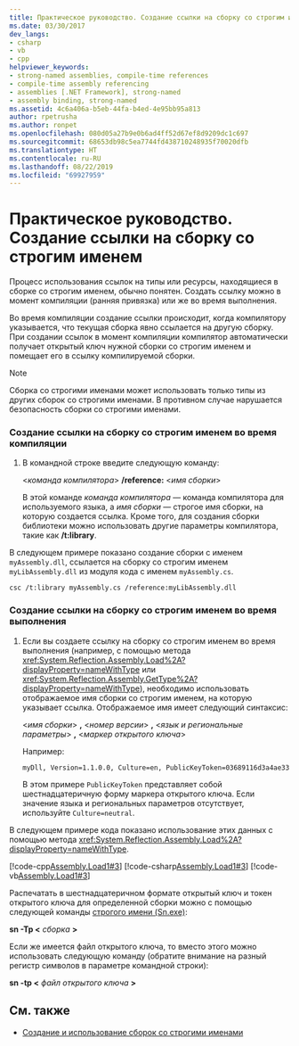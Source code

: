 ```yaml
---
title: Практическое руководство. Создание ссылки на сборку со строгим именем
ms.date: 03/30/2017
dev_langs:
- csharp
- vb
- cpp
helpviewer_keywords:
- strong-named assemblies, compile-time references
- compile-time assembly referencing
- assemblies [.NET Framework], strong-named
- assembly binding, strong-named
ms.assetid: 4c6a406a-b5eb-44fa-b4ed-4e95bb95a813
author: rpetrusha
ms.author: ronpet
ms.openlocfilehash: 080d05a27b9e0b6ad4ff52d67ef8d9209dc1c697
ms.sourcegitcommit: 68653db98c5ea7744fd438710248935f70020dfb
ms.translationtype: HT
ms.contentlocale: ru-RU
ms.lasthandoff: 08/22/2019
ms.locfileid: "69927959"
---
```

# <a name="how-to-reference-a-strong-named-assembly"></a>Практическое руководство. Создание ссылки на сборку со строгим именем
Процесс использования ссылок на типы или ресурсы, находящиеся в сборке со строгим именем, обычно понятен. Создать ссылку можно в момент компиляции (ранняя привязка) или же во время выполнения.  
  
 Во время компиляции создание ссылки происходит, когда компилятору указывается, что текущая сборка явно ссылается на другую сборку. При создании ссылок в момент компиляции компилятор автоматически получает открытый ключ нужной сборки со строгим именем и помещает его в ссылку компилируемой сборки.  
  
> [!NOTE]
> Сборка со строгими именами может использовать только типы из других сборок со строгими именами. В противном случае нарушается безопасность сборки со строгими именами.  
  
### <a name="to-make-a-compile-time-reference-to-a-strong-named-assembly"></a>Создание ссылки на сборку со строгим именем во время компиляции  
  
1. В командной строке введите следующую команду:  
  
     \<*команда компилятора*>  **/reference:** \<*имя сборки*>  
  
     В этой команде *команда компилятора* — команда компилятора для используемого языка, а *имя сборки* — строгое имя сборки, на которую создается ссылка. Кроме того, для создания сборки библиотеки можно использовать другие параметры компилятора, такие как **/t:library**.  
  
 В следующем примере показано создание сборки с именем `myAssembly.dll`, ссылается на сборку со строгим именем `myLibAssembly.dll` из модуля кода с именем `myAssembly.cs`.  
  
```  
csc /t:library myAssembly.cs /reference:myLibAssembly.dll  
```  
  
### <a name="to-make-a-run-time-reference-to-a-strong-named-assembly"></a>Создание ссылки на сборку со строгим именем во время выполнения  
  
1. Если вы создаете ссылку на сборку со строгим именем во время выполнения (например, с помощью метода <xref:System.Reflection.Assembly.Load%2A?displayProperty=nameWithType> или <xref:System.Reflection.Assembly.GetType%2A?displayProperty=nameWithType>), необходимо использовать отображаемое имя сборки со строгим именем, на которую указывает ссылка. Отображаемое имя имеет следующий синтаксис:  
  
     \<*имя сборки*> **,** \<*номер версии*> **,** \<*язык и региональные параметры*> **,** \<*маркер открытого ключа*>  
  
     Например:  
  
    ```  
    myDll, Version=1.1.0.0, Culture=en, PublicKeyToken=03689116d3a4ae33   
    ```  
  
     В этом примере `PublicKeyToken` представляет собой шестнадцатеричную форму маркера открытого ключа. Если значение языка и региональных параметров отсутствует, используйте `Culture=neutral`.  
  
 В следующем примере кода показано использование этих данных с помощью метода <xref:System.Reflection.Assembly.Load%2A?displayProperty=nameWithType>.  
  
 [!code-cpp[Assembly.Load1#3](../../../samples/snippets/cpp/VS_Snippets_CLR/Assembly.Load1/CPP/load2.cpp#3)]
 [!code-csharp[Assembly.Load1#3](../../../samples/snippets/csharp/VS_Snippets_CLR/Assembly.Load1/CS/load2.cs#3)]
 [!code-vb[Assembly.Load1#3](../../../samples/snippets/visualbasic/VS_Snippets_CLR/Assembly.Load1/VB/load2.vb#3)]  
  
 Распечатать в шестнадцатеричном формате открытый ключ и токен открытого ключа для определенной сборки можно с помощью следующей команды [строгого имени (Sn.exe)](../../../docs/framework/tools/sn-exe-strong-name-tool.md):  
  
 **sn -Tp \<** *сборка* **>**  
  
 Если же имеется файл открытого ключа, то вместо этого можно использовать следующую команду (обратите внимание на разный регистр символов в параметре командной строки):  
  
 **sn -tp \<** *файл открытого ключа* **>**  
  
## <a name="see-also"></a>См. также

- [Создание и использование сборок со строгими именами](../../../docs/framework/app-domains/create-and-use-strong-named-assemblies.md)
